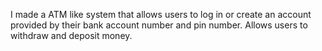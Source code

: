  I made a ATM like system that allows users to log in or create an account provided by their bank account number and pin number. Allows users to withdraw and deposit money. 
